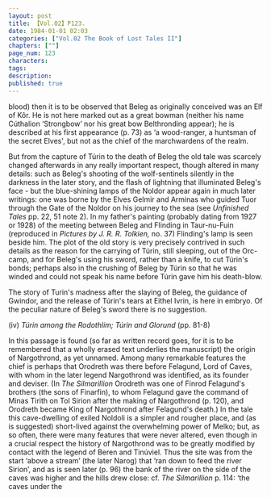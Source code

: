```yaml
---
layout: post
title: 【Vol.02】P123.
date: 1984-01-01 02:03
categories: ["Vol.02 The Book of Lost Tales II"]
chapters: [""]
page_num: 123
characters: 
tags: 
description: 
published: true
---
```


<p style="text-indent: 0;">
blood) then it is to be observed that Beleg as originally conceived was an Elf of Kôr. He is not here marked out as a great bowman (neither his name Cúthalion ‘Strongbow’ nor his great bow Belthronding appear); he is described at his first appearance (p. 73) as ‘a wood-ranger, a huntsman of the secret Elves', but not as the chief of the marchwardens of the realm.
</p>

But from the capture of Túrin to the death of Beleg the old tale was scarcely changed afterwards in any really important respect, though altered in many details: such as Beleg's shooting of the wolf-sentinels silently in the darkness in the later story, and the flash of lightning that illuminated Beleg's face - but the blue-shining lamps of the Noldor appear again in much later writings: one was borne by the Elves Gelmir and Arminas who guided Tuor through the Gate of the Noldor on his journey to the sea (see <I>Unfinished Tales </I>pp. 22, 51 note 2). In my father's painting (probably dating from 1927 or 1928) of the meeting between Beleg and Flinding in Taur-nu-Fuin (reproduced in <I>Pictures by J. R. R. Tolkien, </I>no. 37) Flinding's lamp is seen beside him. The plot of the old story is very precisely contrived in such details as the reason for the carrying of Túrin, still sleeping, out of the Orc-camp, and for Beleg's using his sword, rather than a knife, to cut Túrin's bonds; perhaps also in the crushing of Beleg by Túrin so that he was winded and could not speak his name before Túrin gave him his death-blow.

The story of Turin's madness after the slaying of Beleg, the guidance of Gwindor, and the release of Túrin's tears at Eithel Ivrin, is here in embryo. Of the peculiar nature of Beleg's sword there is no suggestion.

(iv)     <I>Túrin among the Rodothlim; Túrin and Glorund </I>(pp. 81-8)

In this passage is found (so far as written record goes, for it is to be remembered that a wholly erased text underlies the manuscript) the origin of Nargothrond, as yet unnamed. Among many remarkable features the chief is perhaps that Orodreth was there before Felagund, Lord of Caves, with whom in the later legend Nargothrond was identified, as its founder and deviser. (In <I>The Silmarillion </I>Orodreth was one of Finrod Felagund's brothers (the sons of Finarfin), to whom Felagund gave the command of Minas Tirith on Tol Sirion after the making of Nargothrond (p. 120), and Orodreth became King of Nargothrond after Felagund's death.) In the tale this cave-dwelling of exiled Noldoli is a simpler and rougher place, and (as is suggested) short-lived against the overwhelming power of Melko; but, as so often, there were many features that were never altered, even though in a crucial respect the history of Nargothrond was to be greatly modified by contact with the legend of Beren and Tinúviel. Thus the site was from the start ‘above a stream’ (the later Narog) that ‘ran down to feed the river Sirion’, and as is seen later (p. 96) the bank of the river on the side of the caves was higher and the hills drew close: cf. <I>The Silmarillion </I>p. 114: ‘the caves under the

